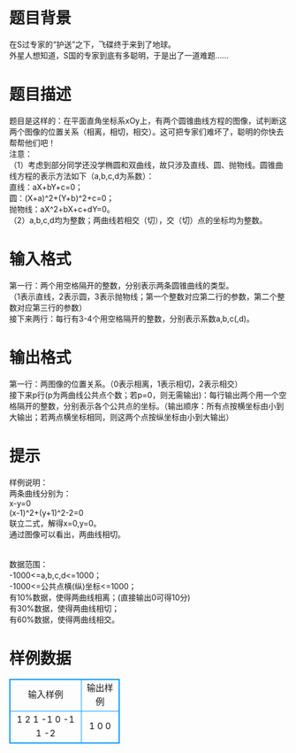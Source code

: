 # 

 
 # 题目背景 
在S过专家的“护送”之下，飞碟终于来到了地球。<BR>外星人想知道，S国的专家到底有多聪明，于是出了一道难题……<BR> 

 
 # 题目描述 
题目是这样的：在平面直角坐标系xOy上，有两个圆锥曲线方程的图像，试判断这两个图像的位置关系（相离，相切，相交）。这可把专家们难坏了，聪明的你快去帮帮他们吧！<BR>注意：<BR>（1）考虑到部分同学还没学椭圆和双曲线，故只涉及直线、圆、抛物线。圆锥曲线方程的表示方法如下（a,b,c,d为系数）：<BR>	直线：aX+bY+c=0；<BR>	圆：(X+a)^2+(Y+b)^2+c=0；<BR>	抛物线：aX^2+bX+c+dY=0。<BR>（2）a,b,c,d均为整数；两曲线若相交（切），交（切）点的坐标均为整数。<BR> 

 
 # 输入格式 
第一行：两个用空格隔开的整数，分别表示两条圆锥曲线的类型。<BR>（1表示直线，2表示圆，3表示抛物线；第一个整数对应第二行的参数，第二个整数对应第三行的参数）<BR>接下来两行：每行有3-4个用空格隔开的整数，分别表示系数a,b,c(,d)。<BR> 

 
 # 输出格式 
第一行：两图像的位置关系。（0表示相离，1表示相切，2表示相交）<BR>接下来p行(p为两曲线公共点个数；若p=0，则无需输出)：每行输出两个用一个空格隔开的整数，分别表示各个公共点的坐标。（输出顺序：所有点按横坐标由小到大输出；若两点横坐标相同，则这两个点按纵坐标由小到大输出） 

 
 # 提示 
样例说明：<BR>两条曲线分别为：<BR>x-y=0<BR>(x-1)^2+(y+1)^2-2=0<BR>联立二式，解得x=0,y=0。<BR>通过图像可以看出，两曲线相切。<BR><BR><BR>数据范围：<BR>-1000&lt;=a,b,c,d&lt;=1000；<BR>-1000&lt;=公共点横(纵)坐标&lt;=1000；<BR>有10%数据，使得两曲线相离；(直接输出0可得10分)<BR>有30%数据，使得两曲线相切；<BR>有60%数据，使得两曲线相交。<BR> 
# 样例数据
<style>
        table,table tr th, table tr td { border:1px solid #0094ff; }
        table { width: 200px; min-height: 25px; line-height: 25px; text-align: center; border-collapse: collapse;}   
    </style>
<table>
	<tr>
		<td>输入样例</td>
		<td>输出样例</td>
	</tr>
<tr><td>1 2
1 -1 0
-1 1 -2
</td><td>1
0 0
</td></tr></table>

